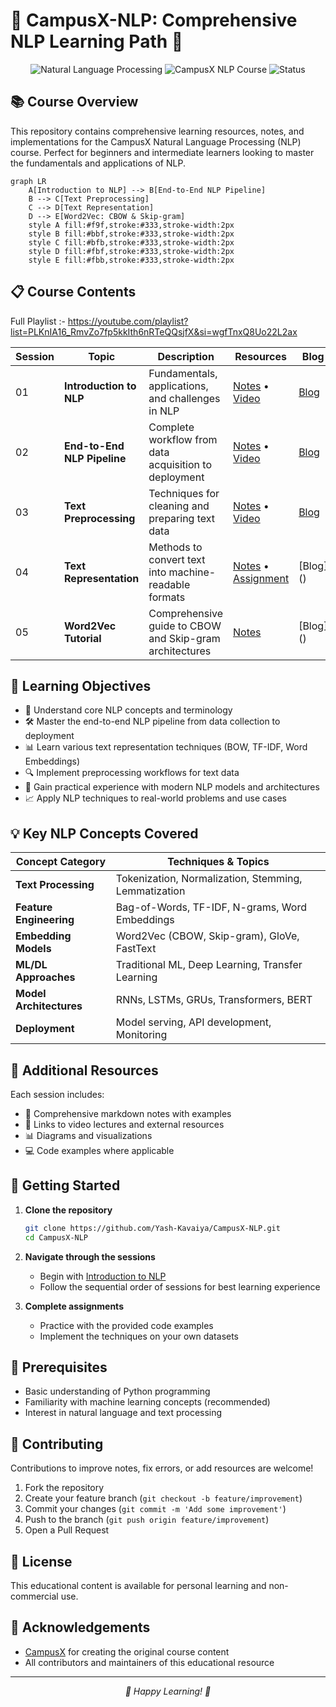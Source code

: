 # 🚀 CampusX-NLP: Comprehensive NLP Learning Path 🧠

<div align="center">
  <img src="https://img.shields.io/badge/Natural%20Language-Processing-blue?style=for-the-badge" alt="Natural Language Processing"/>
  <img src="https://img.shields.io/badge/CampusX-NLP%20Course-orange?style=for-the-badge" alt="CampusX NLP Course"/>
  <img src="https://img.shields.io/badge/Status-Active-brightgreen?style=for-the-badge" alt="Status"/>
</div>

## 📚 Course Overview

This repository contains comprehensive learning resources, notes, and implementations for the CampusX Natural Language Processing (NLP) course. Perfect for beginners and intermediate learners looking to master the fundamentals and applications of NLP.

```mermaid
graph LR
    A[Introduction to NLP] --> B[End-to-End NLP Pipeline]
    B --> C[Text Preprocessing]
    C --> D[Text Representation]
    D --> E[Word2Vec: CBOW & Skip-gram]
    style A fill:#f9f,stroke:#333,stroke-width:2px
    style B fill:#bbf,stroke:#333,stroke-width:2px
    style C fill:#bfb,stroke:#333,stroke-width:2px
    style D fill:#fbf,stroke:#333,stroke-width:2px
    style E fill:#fbb,stroke:#333,stroke-width:2px
```

## 📋 Course Contents

Full Playlist :- https://youtube.com/playlist?list=PLKnIA16_RmvZo7fp5kkIth6nRTeQQsjfX&si=wgfTnxQ8Uo22L2ax

| Session | Topic | Description | Resources | Blog |
|---------|-------|-------------|-----------|-----|
| 01 | **Introduction to NLP** | Fundamentals, applications, and challenges in NLP | [Notes](Sessions/01_Introduction%20to%20NLP.md) • [Video](https://youtu.be/zlUpTlaxAKI?si=eI8b0K7oFfeEA25N) | [Blog](https://medium.com/@yash.kavaiya3/the-evolution-and-impact-of-natural-language-processing-nlp-a-comprehensive-guide-a7b8be692db1) |
| 02 | **End-to-End NLP Pipeline** | Complete workflow from data acquisition to deployment | [Notes](Sessions/02_End_to_End_NLP_Pipeline.md) • [Video](https://youtu.be/29qyNyNkLHs?si=TZWdyoIDLS3hqi7c) |[Blog](https://medium.com/@yash.kavaiya3/the-nlp-pipeline-building-intelligence-into-language-processing-systems-43d8c69ed77c)|
| 03 | **Text Preprocessing** | Techniques for cleaning and preparing text data | [Notes](Sessions/03_Text%20Preprocessing.md) • [Video](https://youtu.be/6C0sLtw5ctc?si=nVRGd2lBT5NFemaR)|[Blog](https://medium.com/@yash.kavaiya3/the-nlp-engineers-guide-to-text-preprocessing-building-the-foundation-for-robust-language-models-0914270184ff)|
| 04 | **Text Representation** | Methods to convert text into machine-readable formats | [Notes](Sessions/04_Text%20Representation.md) • [Assignment](Sessions/04_assignment-lecture4.py) |[Blog] ()|
| 05 | **Word2Vec Tutorial** | Comprehensive guide to CBOW and Skip-gram architectures | [Notes](Sessions/05_Word2vec_Complete_Tutorial_CBOW_and_Skip-gram.md) |[Blog] ()|

## 🎯 Learning Objectives

- 🧠 Understand core NLP concepts and terminology
- 🛠️ Master the end-to-end NLP pipeline from data collection to deployment
- 📊 Learn various text representation techniques (BOW, TF-IDF, Word Embeddings)
- 🔍 Implement preprocessing workflows for text data
- 🚀 Gain practical experience with modern NLP models and architectures
- 📈 Apply NLP techniques to real-world problems and use cases

## 💡 Key NLP Concepts Covered

<div align="center">

| Concept Category | Techniques & Topics |
|------------------|---------------------|
| **Text Processing** | Tokenization, Normalization, Stemming, Lemmatization |
| **Feature Engineering** | Bag-of-Words, TF-IDF, N-grams, Word Embeddings |
| **Embedding Models** | Word2Vec (CBOW, Skip-gram), GloVe, FastText |
| **ML/DL Approaches** | Traditional ML, Deep Learning, Transfer Learning |
| **Model Architectures** | RNNs, LSTMs, GRUs, Transformers, BERT |
| **Deployment** | Model serving, API development, Monitoring |

</div>

## 📝 Additional Resources

Each session includes:
- 📔 Comprehensive markdown notes with examples
- 🔗 Links to video lectures and external resources
- 📊 Diagrams and visualizations
- 💻 Code examples where applicable

## 🚀 Getting Started

1. **Clone the repository**
   ```bash
   git clone https://github.com/Yash-Kavaiya/CampusX-NLP.git
   cd CampusX-NLP
   ```

2. **Navigate through the sessions**
   - Begin with [Introduction to NLP](Sessions/01_Introduction%20to%20NLP.md)
   - Follow the sequential order of sessions for best learning experience

3. **Complete assignments**
   - Practice with the provided code examples
   - Implement the techniques on your own datasets

## 🔧 Prerequisites

- Basic understanding of Python programming
- Familiarity with machine learning concepts (recommended)
- Interest in natural language and text processing

## 🤝 Contributing

Contributions to improve notes, fix errors, or add resources are welcome!

1. Fork the repository
2. Create your feature branch (`git checkout -b feature/improvement`)
3. Commit your changes (`git commit -m 'Add some improvement'`)
4. Push to the branch (`git push origin feature/improvement`)
5. Open a Pull Request

## 📜 License

This educational content is available for personal learning and non-commercial use.

## 🙏 Acknowledgements

- [CampusX](https://www.youtube.com/@campusx-official) for creating the original course content
- All contributors and maintainers of this educational resource

---

<div align="center">
  <p><i>🌟 Happy Learning! 🌟</i></p>
</div>
